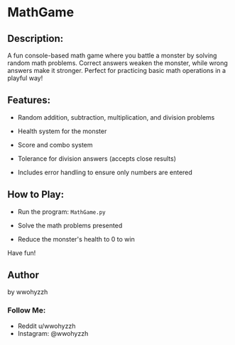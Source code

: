 # MathGame

## Description:

A fun console-based math game where you battle a monster by solving random math problems. Correct answers weaken the monster, while wrong answers make it stronger. Perfect for practicing basic math operations in a playful way!

## Features:

- Random addition, subtraction, multiplication, and division problems

- Health system for the monster

- Score and combo system

- Tolerance for division answers (accepts close results)

- Includes error handling to ensure only numbers are entered

## How to Play:

- Run the program: `MathGame.py`

- Solve the math problems presented

- Reduce the monster's health to 0 to win

Have fun!

## Author

by wwohyzzh

### Follow Me:
- Reddit u/wwohyzzh
- Instagram: @wwohyzzh
